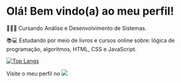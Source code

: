 <h1> Olá! Bem vindo(a) ao meu perfil!</h1>

<p>👩🏼‍💻 Cursando Análise e Desenvolvimento de Sistemas. </p>
<p>📚💻 Estudando por meio de livros e cursos online sobre: lógica de programação, algoritmos, HTML, CSS e JavaScript.</p>

[![Top Langs](https://github-readme-stats.vercel.app/api/top-langs/?username=hsoaresbianca)](https://github.com/hsoaresbianca/github-readme-stats)

<p>Visite o meu perfil no 
  <a href="https://www.linkedin.com/in/hsoaresbianca" target="_blank"><img src="https://img.shields.io/badge/-LinkedIn-%230077B5?style=for-the-badge&logo=linkedin&logoColor=white" target="_blank"></a>
</p>
